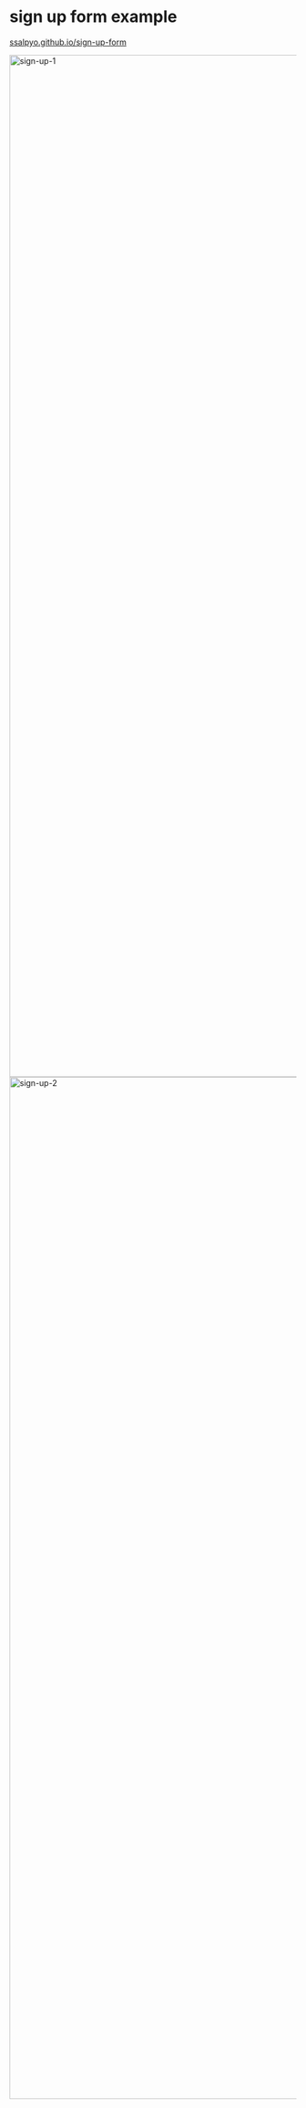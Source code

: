 # sign up form example


[ssalpyo.github.io/sign-up-form](https://ssalpyo.github.io/sign-up-form/)

<img width="1792" alt="sign-up-1" src="https://user-images.githubusercontent.com/72936215/164646626-48579793-c56f-4bcf-9dae-0f655e70bfb0.png">

<img width="1792" alt="sign-up-2" src="https://user-images.githubusercontent.com/72936215/164646726-65d56295-0351-4339-ab54-620c65c533fa.png">

